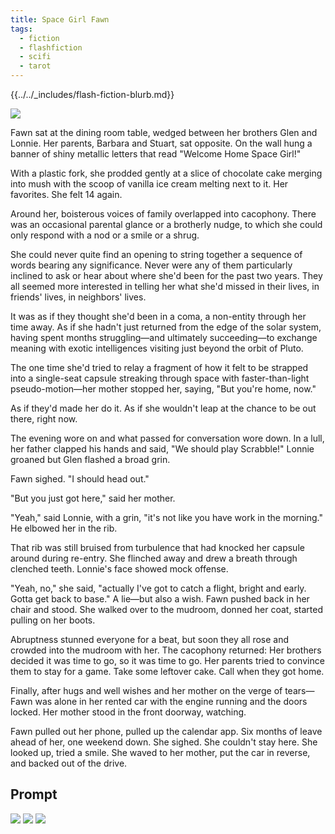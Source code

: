 ```yaml
---
title: Space Girl Fawn
tags:
  - fiction
  - flashfiction
  - scifi
  - tarot
---
```


{{../../_includes/flash-fiction-blurb.md}}

<!--more-->

<img src="./cover.png" class="fullwidth" />

Fawn sat at the dining room table, wedged between her brothers Glen and Lonnie. Her parents, Barbara and Stuart, sat opposite. On the wall hung a banner of shiny metallic letters that read "Welcome Home Space Girl!"

With a plastic fork, she prodded gently at a slice of chocolate cake merging into mush with the scoop of vanilla ice cream melting next to it. Her favorites. She felt 14 again.

Around her, boisterous voices of family overlapped into cacophony. There was an occasional parental glance or a brotherly nudge, to which she could only respond with a nod or a smile or a shrug. 

She could never quite find an opening to string together a sequence of words bearing any significance. Never were any of them particularly inclined to ask or hear about where she'd been for the past two years. They all seemed more interested in telling her what she'd missed in their lives, in friends' lives, in neighbors' lives.

It was as if they thought she'd been in a coma, a non-entity through her time away. As if she hadn't just returned from the edge of the solar system, having spent months struggling—and ultimately succeeding—to exchange meaning with exotic intelligences visiting just beyond the orbit of Pluto.

The one time she'd tried to relay a fragment of how it felt to be strapped into a single-seat capsule streaking through space with faster-than-light pseudo-motion—her mother stopped her, saying, "But you're home, now."

As if they'd made her do it. As if she wouldn't leap at the chance to be out there, right now.

The evening wore on and what passed for conversation wore down. In a lull, her father clapped his hands and said, "We should play Scrabble!" Lonnie groaned but Glen flashed a broad grin.

Fawn sighed. "I should head out."

"But you just got here," said her mother.

"Yeah," said Lonnie, with a grin, "it's not like you have work in the morning." He elbowed her in the rib.

That rib was still bruised from turbulence that had knocked her capsule around during re-entry. She flinched away and drew a breath through clenched teeth. Lonnie's face showed mock offense.

"Yeah, no," she said, "actually I've got to catch a flight, bright and early. Gotta get back to base." A lie—but also a wish. Fawn pushed back in her chair and stood. She walked over to the mudroom, donned her coat, started pulling on her boots.

Abruptness stunned everyone for a beat, but soon they all rose and crowded into the mudroom with her. The cacophony returned: Her brothers decided it was time to go, so it was time to go. Her parents tried to convince them to stay for a game. Take some leftover cake. Call when they got home.

Finally, after hugs and well wishes and her mother on the verge of tears—Fawn was alone in her rented car with the engine running and the doors locked. Her mother stood in the front doorway, watching.

Fawn pulled out her phone, pulled up the calendar app. Six months of leave ahead of her, one weekend down. She sighed. She couldn't stay here. She looked up, tried a smile. She waved to her mother, put the car in reverse, and backed out of the drive.

## Prompt

![](52672739-329D-49B1-990B-188C415317E8.png)
![](6123ADF6-A51B-4050-80A1-15CE90F89151.png)
![](408098F8-5657-4328-B1F0-6008C4E8028A.png)
